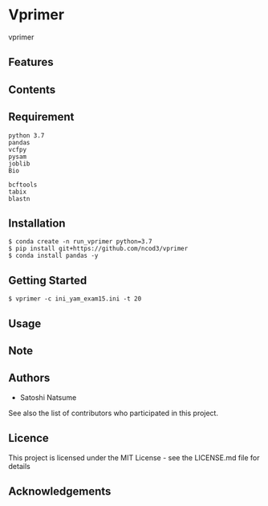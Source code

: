 # Vprimer
vprimer

## Features

## Contents

## Requirement

~~~
python 3.7
pandas
vcfpy
pysam
joblib
Bio

bcftools
tabix
blastn
~~~

## Installation
~~~
$ conda create -n run_vprimer python=3.7
$ pip install git+https://github.com/ncod3/vprimer
$ conda install pandas -y
~~~

## Getting Started

~~~
$ vprimer -c ini_yam_exam15.ini -t 20
~~~

## Usage

## Note

## Authors
- Satoshi Natsume

See also the list of contributors who participated in this project.

## Licence
This project is licensed under the MIT License - see the LICENSE.md file for details

## Acknowledgements

